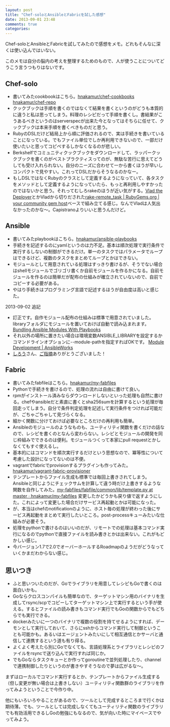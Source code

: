 ```yaml
---
layout: post
title: "Chef-soloとAnsibleとFabricを試した感想"
date: 2013-09-01 23:48
comments: true
categories: 
---
```

Chef-soloとAnsibleとFabricを試してみたので感想をメモ。どれもそんなに深くは使い込んではいない。

このメモは自分の脳内の考えを整理するためのもので、人が使うことについてどうこう言うつもりはないです。

## Chef-solo

- 書いてみたcookbookはこちら。[hnakamur/chef-cookbooks](https://github.com/hnakamur/chef-cookbooks) [hnakamur/chef-repo](https://github.com/hnakamur/chef-repo)
- クックブックは手順を書くのではなくて結果を書くというのがどうも本質的に違うと私は思ってしまう。料理のレシピだって手順を書くし。書結果がこうあるべきというのはserverspecが出来た今となってはそちらに任せて、クックブックは本来手順を書くべきものだと思う。
- RubyのDSLだけど結局上から順に評価されるので、実は手続きを書いていることになっている。でもファイル単位でしか再利用できないので、一部だけ使いたいと思ってコピペするしかなくなるのが悲しい。
- Berkshelfでコミュニティクックブックをダウンロードして、ラッパークックブックを書くのがベストプラクティスってのが、無駄な苦行に思えてどうしても受け入れられない。自分のニーズに合わせて一から書くほうが早いしコンパクトで見やすい。これってDSLだからそうなるのかなー。
- もしDSLではなくRubyのクラスとして定義するようになっていて、各タスクをメソッドとして定義するようになっていたら、もっと再利用しやすかったのではないかと思う。それってむしろrakeのほうが近い気がする。[Vlad the Deployer](http://rubyhitsquad.com/Vlad_the_Deployer.html)とかVladから切りだされた[rake-remote_task | RubyGems.org | your community gem host](http://rubygems.org/gems/rake-remote_task)ベースで組み立てる感じ。なんでVladは人気出なかったのかな～。Capistranoよりいいと思うんだけど。

## Ansible

- 書いてみたplaybookはこちら。[hnakamur/ansible-playbooks](https://github.com/hnakamur/ansible-playbooks)
- 手続きを記述するのにyamlというのは力不足。基本は順次処理で実行条件で実行するしないの制御ができるだけ。単一のタスクではパラメータでループはできるけど、複数のタスクをまとめてループとかはできない。
- モジュールとして用意されている処理はすっきり書けるが、そうでない場合はshellモジュールでゴリゴリ書くか自前モジュールを作るかになる。自前モジュールを作るのは簡単だが配布の仕組みが確立されていないので、自前でコピーする必要がある。
- やはり手続きはプログラミング言語で記述するほうが自由度は高いと感じた。

2013-09-02 追記

- 訂正です。自作モジュール配布の仕組みは標準で用意されていました。libraryフォルダにモジュールを置いておけば自動で読み込まれます。[Bundling Ansible Modules With Playbooks](http://www.ansibleworks.com/docs/bestpractices.html#bundling-ansible-modules-with-playbooks)
- それ以外の場所に置きたい場合は環境変数ANSIBLE\_LIBRARYを設定するかコマンドラインオプションに--module-pathを指定すればOKです。 [Module Development | AnsibleWorks](http://www.ansibleworks.com/docs/moduledev.html#module-development)
- [しろう](https://twitter.com/r_rudi)さん、[ご指摘](https://twitter.com/r_rudi/status/374375071000702976)ありがとうございました！

## Fabric

- 書いてみたfabfileはこちら。[hnakamur/my-fabfiles](https://github.com/hnakamur/my-fabfiles)
- Pythonで手続きを書けるので、処理の流れは自由に書けて良い。
- rpmがインストール済みならダウンロードしないといった処理も自然に書ける。chefやansibleだと素直に書くとsha256sumを計算するという処理が毎回走ってしまう。自分で条件判定処理を記述して実行条件をつければ可能だが、ごちゃごちゃして見づらくなる。
- 細かく関数に分けておけば必要なところだけの再利用も簡単。
- Ansibleのモジュールのようなものも、ユーティリティ関数を書くだけの話なので、レシピを書くのとなんら変わらない。レシピとモジュールの開発を同じ枠組みでできるのは便利。モジュールつくって本家にpull requestとかしなくてもすぐ使えるし。
- 基本的にはコマンドを順次実行するだけという思想なので、冪等性について考慮した設計になってないのは不便。
- vagrantでfabricでprovisionするプラグインも作ってみた。 [hnakamur/vagrant-fabric-provisioner](https://github.com/hnakamur/vagrant-fabric-provisioner)
- テンプレートからファイル生成も標準では毎回上書きされてしまう。Ansibleと同じようにチェックサムを計算して違う時だけ上書きするような関数を自作してみた。[my-fabfiles/fabfile/common/lib/template.py at master · hnakamur/my-fabfiles](https://github.com/hnakamur/my-fabfiles/blob/master/fabfile/common/lib/template.py) 変更したかどうかも戻り値で返すようにした。これによって変更した場合だけサービス再起動とかは可能になった。
- が、本当はchefのnotificationのように、ホスト毎の処理が終わった後にサービス再起動をまとめて実行したいところ。post-processキューみたいな仕組みが必要そう。
- 処理をpythonで書けるのはいいのだが、リモートでの処理は基本コマンド実行になるのでpythonで直接ファイルを読み書きとかは出来ない。これがもどかしい感じ。
- 今バージョン1.7で2.0でオーバーホールするRoadmapのようだがどうなっていくかまだわからない感じ。

## 思いつき

- ふと思いついたのだが、Goでライブラリを用意してレシピもGoで書くのは面白いかも。
- Goならクロスコンパイルも簡単なので、ターゲットマシン用のバイナリを生成してrsync/scpでコピーしてターゲットマシン上で実行するという手が使える。するとファイルの読み書きもコマンド実行でもGoの関数からでもどちらでも実行できる。
- dockerみたいに一つのバイナリで複数の役割を持てせるようにすれば、デーモンとして実行しておいて、さらにsshからコマンド実行して制御ということも可能かも。あるいはエージェントみたいにして相互通信とかサーバと通信して連携するという道も有り得る。
- よくよく考えたら別にGoでなくても、言語処理系とライブラリとレシピのファイルをrsyncで送り込んで実行すれば同じか。
- でもGoならタスクキューとか作ってgoroutineで並列処理したり、channelで連携制御したりというのが書きやすそうなので夢は広がるな〜。

まずはローカルでコマンド実行するとか、テンプレートからファイル生成する（但し変更が無い場合は上書きしない）ユーティリティ関数群のライブラリを作ってみようということで今作り中。

他にもいろいろやることがあるので、ツールとして完成するところまで行くかは期待薄。でも、ツールとしては完成しなくてもユーティリティ関数のライブラリでも有効活用できるしGoの勉強にもなるので、気が向いた時にマイペースでやってみよう。
